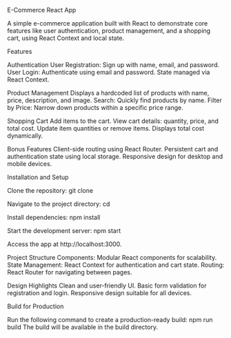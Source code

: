 E-Commerce React App

A simple e-commerce application built with React to demonstrate core features like user authentication, product management, and a shopping cart, using React Context and local state.

Features

Authentication
User Registration: Sign up with name, email, and password.
User Login: Authenticate using email and password.
State managed via React Context.

Product Management
Displays a hardcoded list of products with name, price, description, and image.
Search: Quickly find products by name.
Filter by Price: Narrow down products within a specific price range.

Shopping Cart
Add items to the cart.
View cart details: quantity, price, and total cost.
Update item quantities or remove items.
Displays total cost dynamically.

Bonus Features
Client-side routing using React Router.
Persistent cart and authentication state using local storage.
Responsive design for desktop and mobile devices.

Installation and Setup

Clone the repository:
git clone <repository-url>

Navigate to the project directory:
cd <project-directory>

Install dependencies:
npm install

Start the development server:
npm start

Access the app at http://localhost:3000.

Project Structure
Components: Modular React components for scalability.
State Management: React Context for authentication and cart state.
Routing: React Router for navigating between pages.

Design Highlights
Clean and user-friendly UI.
Basic form validation for registration and login.
Responsive design suitable for all devices.


Build for Production

Run the following command to create a production-ready build:
npm run build
The build will be available in the build directory.